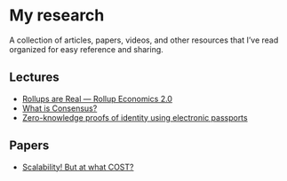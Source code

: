 # My research
A collection of articles, papers, videos, and other resources that I’ve read organized for easy reference and sharing.


## Lectures
- [Rollups are Real — Rollup Economics 2.0](https://davidecrapis.notion.site/Rollups-are-Real-Rollup-Economics-2-0-2516079f62a745b598133a101ba5a3de)
- [What is Consensus?](https://decentralizedthoughts.github.io/2019-06-27-defining-consensus/)
- [Zero-knowledge proofs of identity using electronic passports](https://ethresear.ch/t/zero-knowledge-proofs-of-identity-using-electronic-passports/19263)

## Papers
- [Scalability! But at what COST?](https://www.usenix.org/system/files/conference/hotos15/hotos15-paper-mcsherry.pdf)
